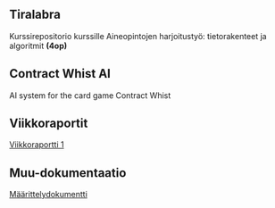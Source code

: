 ## Tiralabra

Kurssirepositorio kurssille Aineopintojen harjoitustyö: tietorakenteet ja algoritmit **(4op)**

## Contract Whist AI

AI system for the card game Contract Whist

## Viikkoraportit

[Viikkoraportti 1](https://github.com/oskari83/Contract-Whist-AI/blob/master/dokumentaatio/viikkoraportti1.md)

## Muu-dokumentaatio

[Määrittelydokumentti](https://github.com/oskari83/Contract-Whist-AI/blob/master/dokumentaatio/maarittelydokumentti.md)